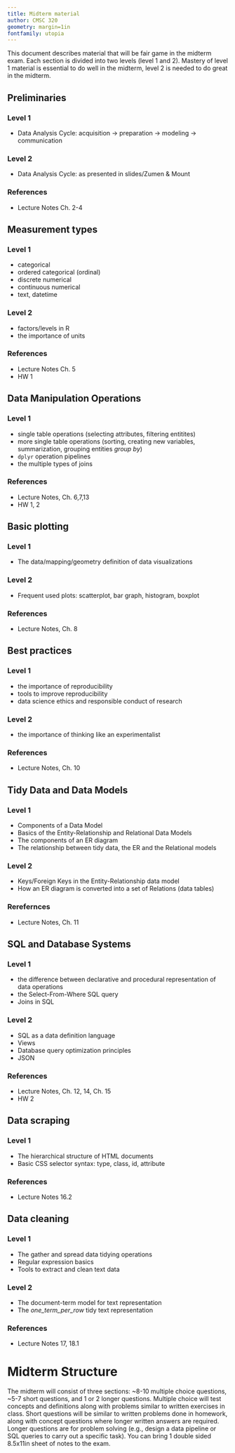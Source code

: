 ```yaml
---
title: Midterm material
author: CMSC 320
geometry: margin=1in
fontfamily: utopia
---
```


This document describes material that will be fair game in the midterm exam. Each section is divided into two levels (level 1 and 2). Mastery of level 1 material is essential to do well in the midterm, level 2 is needed to do great in the midterm.

## Preliminaries

### Level 1

- Data Analysis Cycle: acquisition -> preparation -> modeling -> communication

### Level 2

- Data Analysis Cycle: as presented in slides/Zumen & Mount

### References

- Lecture Notes Ch. 2-4

## Measurement types

### Level 1

- categorical
- ordered categorical (ordinal) 
- discrete numerical
- continuous numerical
- text, datetime

### Level 2

- factors/levels in R
- the importance of units

### References

- Lecture Notes Ch. 5
- HW 1

## Data Manipulation Operations

### Level 1

- single table operations (selecting attributes, filtering entitites)
- more single table operations (sorting, creating new variables, summarization, grouping entities _group by_)
- `dplyr` operation pipelines
- the multiple types of joins 

### References

- Lecture Notes, Ch. 6,7,13
- HW 1, 2

## Basic plotting

### Level 1

- The data/mapping/geometry definition of data visualizations

### Level 2

- Frequent used plots: scatterplot, bar graph, histogram, boxplot

### References

- Lecture Notes, Ch. 8

## Best practices

### Level 1

- the importance of reproducibility
- tools to improve reproducibility
- data science ethics and responsible conduct of research

### Level 2

- the importance of thinking like an experimentalist

### References

- Lecture Notes, Ch. 10

## Tidy Data and Data Models

### Level 1

- Components of a Data Model
- Basics of the Entity-Relationship and Relational Data Models
- The components of an ER diagram
- The relationship between tidy data, the ER and the Relational models

### Level 2

- Keys/Foreign Keys in the Entity-Relationship data model
- How an ER diagram is converted into a set of Relations (data tables)

### Rerefernces

- Lecture Notes, Ch. 11

## SQL and Database Systems

### Level 1

- the difference between declarative and procedural representation of data operations
- the Select-From-Where SQL query
- Joins in SQL

### Level 2

- SQL as a data definition language
- Views
- Database query optimization principles
- JSON

### References

- Lecture Notes, Ch. 12, 14, Ch. 15
- HW 2

## Data scraping

### Level 1

- The hierarchical structure of HTML documents
- Basic CSS selector syntax: type, class, id, attribute

### References

- Lecture Notes 16.2

## Data cleaning

### Level 1

- The gather and spread data tidying operations
- Regular expression basics
- Tools to extract and clean text data

### Level 2

- The document-term model for text representation
- The _one_term_per_row_ tidy text representation

### References

- Lecture Notes 17, 18.1

# Midterm Structure

The midterm will consist of three sections: ~8-10 multiple choice questions, ~5-7 short questions, and 1 or 2 longer questions. 
Multiple choice will test concepts and definitions along with problems similar to written exercises in class. Short questions will
be similar to written problems done in homework, along with concept questions where longer written answers are required.
Longer questions are for problem solving (e.g., design a data pipeline or SQL queries to carry out a specific task).
You can bring 1 double sided 8.5x11in sheet of notes to the exam.
